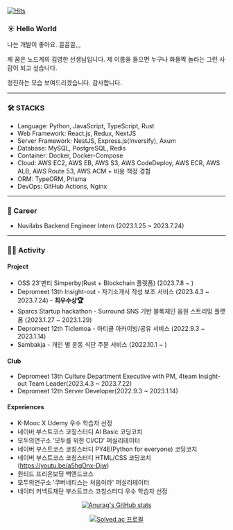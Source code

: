 [![Hits](https://hits.seeyoufarm.com/api/count/incr/badge.svg?url=https%3A%2F%2Fgithub.com%2Fstae1102&count_bg=%2379C83D&title_bg=%23000000&icon=smugmug.svg&icon_color=%23F4FFAA&title=HITs&edge_flat=false)](https://hits.seeyoufarm.com)

### ☀️ Hello World

나는 개발이 좋아요. 끌끌끌,,,

제 꿈은 노드계의 김영한 선생님입니다. 제 이름을 들으면 누구나 화들짝 놀라는 그런 사람이 되고 싶습니다.

정진하는 모습 보여드리겠습니다. 감사합니다.

---

### 🛠️ STACKS

- Language: Python, JavaScript, TypeScript, Rust
- Web Framework: React.js, Redux, NextJS
- Server Framework: NestJS, Express.js(Inversify), Axum
- Database: MySQL, PostgreSQL, Redis
- Container: Docker, Docker-Compose
- Cloud: AWS EC2, AWS EB, AWS S3, AWS CodeDeploy, AWS ECR, AWS ALB, AWS Route 53, AWS ACM + 비용 책정 경험
- ORM: TypeORM, Prisma
- DevOps: GitHub Actions, Nginx

---

### 💼 Career

- Nuvilabs Backend Engineer Intern (2023.1.25 ~ 2023.7.24)

---

### 🏃🏻 Activity

#### Project

- OSS 23'멘티 Simperby(Rust + Blockchain 플랫폼) (2023.7.8 ~ )
- Depromeet 13th Insight-out - 자기소개서 작성 보조 서비스 (2023.4.3 ~ 2023.7.24) - **최우수상🏆**
- Sparcs Startup hackathon - Surround SNS 기반 블록체인 음원 스트리밍 플랫폼 (2023.1.27 ~ 2023.1.29)
- Depromeet 12th Ticlemoa - 아티클 아카이빙/공유 서비스 (2022.9.3 ~ 2023.1.14)
- Sambakja - 개인 별 운동 식단 주문 서비스 (2022.10.1 ~ )

#### Club

- Depromeet 13th Culture Department Executive with PM, 4team Insight-out Team Leader(2023.4.3 ~ 2023.7.22)
- Depromeet 12th Server Developer(2022.9.3 ~ 2023.1.14)

#### Experiences

- K-Mooc X Udemy 우수 학습자 선정
- 네이버 부스트코스 코칭스터디 AI Basic 코딩코치
- 모두의연구소 '모두를 위한 CI/CD' 퍼실리테이터
- 네이버 부스트코스 코칭스터디 PY4E(Python for everyone) 코딩코치
- 네이버 부스트코스 코칭스터디 HTML/CSS 코딩코치(https://youtu.be/a5hgDnx-Djw)
- 원티드 프리온보딩 백엔드코스
- 모두의연구소 '쿠버네티스는 처음이라' 퍼실리테이터
- 네이터 커넥트재단 부스트코스 코칭스터디 우수 학습자 선정

<div align=center>

<!---
stae1102/stae1102 is a ✨ special ✨ repository because its `README.md` (this file) appears on your GitHub profile.
You can click the Preview link to take a look at your changes.
--->

[![Anurag's GitHub stats](https://github-readme-stats.vercel.app/api?username=stae1102&show_icons=true&theme=dark)](https://github.com/anuraghazra/github-readme-stats)

[![Solved.ac
프로필](http://mazassumnida.wtf/api/v2/generate_badge?boj=stae1102)](https://solved.ac/stae1102)
  
</div>
